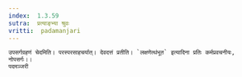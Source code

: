 ```yaml
---
index:  1.3.59
sutra:  प्रत्याङ्भ्या श्रुवः
vritti:  padamanjari
---
```


	उपसर्गग्रहणं चेदमिति। परस्परसाहचर्यात्। देवदत्तं प्रतीति। `लक्षणेत्थंभूत` इत्यादिना प्रतिः कर्मप्रवचनीयः, नोपसर्गः।।
	पदमञ्जरी
